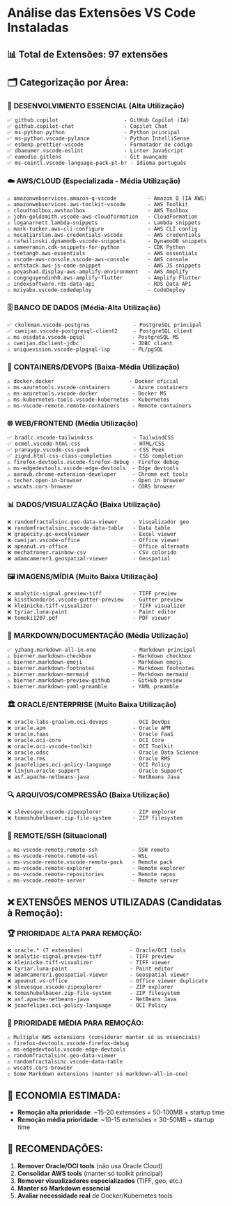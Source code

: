 # Análise das Extensões VS Code Instaladas

## 📊 **Total de Extensões**: 97 extensões

## 🗂️ **Categorização por Área:**

### 🔧 **DESENVOLVIMENTO ESSENCIAL** (Alta Utilização)

```
✅ github.copilot                     - GitHub Copilot (IA)
✅ github.copilot-chat                - Copilot Chat
✅ ms-python.python                   - Python principal
✅ ms-python.vscode-pylance           - Python IntelliSense
✅ esbenp.prettier-vscode             - Formatador de código
✅ dbaeumer.vscode-eslint             - Linter JavaScript
✅ eamodio.gitlens                    - Git avançado
✅ ms-ceintl.vscode-language-pack-pt-br - Idioma português
```

### ☁️ **AWS/CLOUD** (Especializada - Média Utilização)

```
⚠️ amazonwebservices.amazon-q-vscode          - Amazon Q (IA AWS)
⚠️ amazonwebservices.aws-toolkit-vscode       - AWS Toolkit
⚠️ cloudtoolbox.awstoolbox                    - AWS Toolbox
⚠️ john-goldsmith.vscode-aws-cloudformation   - CloudFormation
⚠️ loganarnett.lambda-snippets                - Lambda snippets
⚠️ mark-tucker.aws-cli-configure              - AWS CLI config
⚠️ necatiarslan.aws-credentials-vscode        - AWS credentials
⚠️ rafwilinski.dynamodb-vscode-snippets       - DynamoDB snippets
⚠️ sameeramin.cdk-snippets-for-python         - CDK Python
⚠️ teetangh.aws-essentials                    - AWS essentials
⚠️ vscode-aws-console.vscode-aws-console      - AWS console
⚠️ antstack.aws-js-code-snippet               - AWS JS snippets
⚠️ poyashad.display-aws-amplify-environment   - AWS Amplify
⚠️ congnguyendinh0.aws-amplify-flutter        - Amplify Flutter
⚠️ indexsoftware.rds-data-api                 - RDS Data API
⚠️ mziyabo.vscode-codedeploy                  - CodeDeploy
```

### 🗄️ **BANCO DE DADOS** (Média-Alta Utilização)

```
✅ ckolkman.vscode-postgres              - PostgreSQL principal
✅ cweijan.vscode-postgresql-client2     - PostgreSQL client
⚠️ ms-ossdata.vscode-pgsql               - PostgreSQL MS
⚠️ cweijan.dbclient-jdbc                 - JDBC client
⚠️ uniquevision.vscode-plpgsql-lsp       - PL/pgSQL
```

### 🐳 **CONTAINERS/DEVOPS** (Baixa-Média Utilização)

```
⚠️ docker.docker                        - Docker oficial
⚠️ ms-azuretools.vscode-containers       - Azure containers
⚠️ ms-azuretools.vscode-docker           - Docker MS
⚠️ ms-kubernetes-tools.vscode-kubernetes - Kubernetes
⚠️ ms-vscode-remote.remote-containers    - Remote containers
```

### 🌐 **WEB/FRONTEND** (Média Utilização)

```
✅ bradlc.vscode-tailwindcss             - TailwindCSS
✅ ecmel.vscode-html-css                 - HTML/CSS
✅ pranaygp.vscode-css-peek              - CSS Peek
✅ zignd.html-css-class-completion       - CSS completion
⚠️ firefox-devtools.vscode-firefox-debug - Firefox debug
⚠️ ms-edgedevtools.vscode-edge-devtools  - Edge devtools
⚠️ aaravb.chrome-extension-developer     - Chrome ext tools
⚠️ techer.open-in-browser                - Open in browser
⚠️ wscats.cors-browser                   - CORS browser
```

### 📊 **DADOS/VISUALIZAÇÃO** (Baixa Utilização)

```
❌ randomfractalsinc.geo-data-viewer     - Visualizador geo
❌ randomfractalsinc.vscode-data-table   - Data table
❌ grapecity.gc-excelviewer              - Excel viewer
❌ cweijan.vscode-office                 - Office viewer
❌ apeanut.vs-office                     - Office alternate
❌ mechatroner.rainbow-csv               - CSV colorido
❌ adamcamerer1.geospatial-viewer        - Geospatial
```

### 🖼️ **IMAGENS/MÍDIA** (Muito Baixa Utilização)

```
❌ analytic-signal.preview-tiff          - TIFF preview
❌ kisstkondoros.vscode-gutter-preview   - Gutter preview
❌ kleinicke.tiff-visualizer             - TIFF visualizer
❌ tyriar.luna-paint                     - Paint editor
❌ tomoki1207.pdf                        - PDF viewer
```

### 📝 **MARKDOWN/DOCUMENTAÇÃO** (Média Utilização)

```
✅ yzhang.markdown-all-in-one            - Markdown principal
⚠️ bierner.markdown-checkbox             - Markdown checkbox
⚠️ bierner.markdown-emoji                - Markdown emoji
⚠️ bierner.markdown-footnotes            - Markdown footnotes
⚠️ bierner.markdown-mermaid              - Markdown mermaid
⚠️ bierner.markdown-preview-github       - GitHub preview
⚠️ bierner.markdown-yaml-preamble        - YAML preamble
```

### 🏛️ **ORACLE/ENTERPRISE** (Muito Baixa Utilização)

```
❌ oracle-labs-graalvm.oci-devops        - OCI DevOps
❌ oracle.apm                            - Oracle APM
❌ oracle.faas                           - Oracle FaaS
❌ oracle.oci-core                       - OCI Core
❌ oracle.oci-vscode-toolkit             - OCI Toolkit
❌ oracle.odsc                           - Oracle Data Science
❌ oracle.rms                            - Oracle RMS
❌ joaofelipes.oci-policy-language       - OCI Policy
❌ linjun.oracle-support                 - Oracle Support
❌ asf.apache-netbeans-java              - NetBeans Java
```

### 🔍 **ARQUIVOS/COMPRESSÃO** (Baixa Utilização)

```
❌ slevesque.vscode-zipexplorer          - ZIP explorer
❌ tomashubelbauer.zip-file-system       - ZIP filesystem
```

### 📡 **REMOTE/SSH** (Situacional)

```
⚠️ ms-vscode-remote.remote-ssh           - SSH remoto
⚠️ ms-vscode-remote.remote-wsl           - WSL
⚠️ ms-vscode-remote.vscode-remote-pack   - Remote pack
⚠️ ms-vscode.remote-explorer             - Remote explorer
⚠️ ms-vscode.remote-repositories         - Remote repos
⚠️ ms-vscode.remote-server               - Remote server
```

## ❌ **EXTENSÕES MENOS UTILIZADAS (Candidatas à Remoção):**

### 🏆 **PRIORIDADE ALTA PARA REMOÇÃO:**

```
❌ oracle.* (7 extensões)               - Oracle/OCI tools
❌ analytic-signal.preview-tiff         - TIFF preview
❌ kleinicke.tiff-visualizer            - TIFF viewer
❌ tyriar.luna-paint                    - Paint editor
❌ adamcamerer1.geospatial-viewer       - Geospatial viewer
❌ apeanut.vs-office                    - Office viewer duplicate
❌ slevesque.vscode-zipexplorer         - ZIP explorer
❌ tomashubelbauer.zip-file-system      - ZIP filesystem
❌ asf.apache-netbeans-java             - NetBeans Java
❌ joaofelipes.oci-policy-language      - OCI Policy
```

### 🔸 **PRIORIDADE MÉDIA PARA REMOÇÃO:**

```
⚠️ Multiple AWS extensions (considerar manter só as essenciais)
⚠️ firefox-devtools.vscode-firefox-debug
⚠️ ms-edgedevtools.vscode-edge-devtools
⚠️ randomfractalsinc.geo-data-viewer
⚠️ randomfractalsinc.vscode-data-table
⚠️ wscats.cors-browser
⚠️ Some Markdown extensions (manter só markdown-all-in-one)
```

## 💾 **ECONOMIA ESTIMADA:**

- **Remoção alta prioridade**: ~15-20 extensões = 50-100MB + startup time
- **Remoção média prioridade**: ~10-15 extensões = 30-50MB + startup time

## 🎯 **RECOMENDAÇÕES:**

1. **Remover Oracle/OCI tools** (não usa Oracle Cloud)
2. **Consolidar AWS tools** (manter só toolkit principal)
3. **Remover visualizadores especializados** (TIFF, geo, etc.)
4. **Manter só Markdown essencial**
5. **Avaliar necessidade real** de Docker/Kubernetes tools

